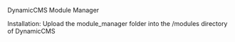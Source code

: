 DynamicCMS Module Manager

Installation:
Upload the module_manager folder into the /modules directory of DynamicCMS
